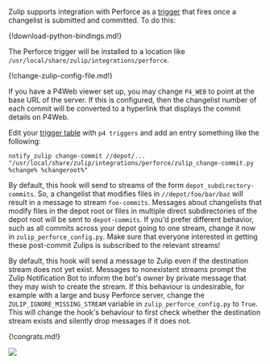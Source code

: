 Zulip supports integration with Perforce as a [trigger][1]
that fires once a changelist is submitted and committed.
To do this:

[1]: https://www.perforce.com/manuals/p4sag/Content/P4SAG/chapter.scripting.html

{!download-python-bindings.md!}

The Perforce trigger will be installed to a location like
`/usr/local/share/zulip/integrations/perforce`.

{!change-zulip-config-file.md!}

If you have a P4Web viewer set up, you may change `P4_WEB`
to point at the base URL of the server. If this is configured,
then the changelist number of each commit will be converted to
a hyperlink that displays the commit details on P4Web.

Edit your [trigger table][2] with `p4 triggers` and add an entry
something like the following:

    notify_zulip change-commit //depot/... "/usr/local/share/zulip/integrations/perforce/zulip_change-commit.py %change% %changeroot%"

[2]: https://www.perforce.com/manuals/p4sag/Content/P4SAG/chapter.scripting.html#d0e14583

By default, this hook will send to streams of the form
`depot_subdirectory-commits`. So, a changelist that modifies
files in `//depot/foo/bar/baz` will result in a message to
stream `foo-commits`. Messages about changelists that modify
files in the depot root or files in multiple direct subdirectories
of the depot root will be sent to `depot-commits`.
If you'd prefer different behavior, such as all commits across your
depot going to one stream, change it now in `zulip_perforce_config.py`.
Make sure that everyone interested in getting these post-commit Zulips
is subscribed to the relevant streams!

By default, this hook will send a message to Zulip even if the
destination stream does not yet exist. Messages to nonexistent
streams prompt the Zulip Notification Bot to inform the bot's
owner by private message that they may wish to create the stream.
If this behaviour is undesirable, for example with a large and busy
Perforce server, change the `ZULIP_IGNORE_MISSING_STREAM`
variable in `zulip_perforce_config.py` to `True`.
This will change the hook's behaviour to first check whether the
destination stream exists and silently drop messages if it does not.

{!congrats.md!}

![](/static/images/integrations/perforce/001.png)
